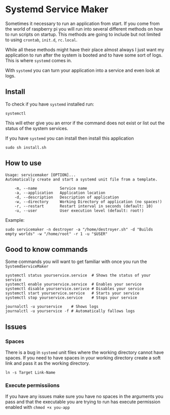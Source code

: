 # Systemd Service Maker
Sometimes it necessary to run an application from start. If you come from the world of raspberry pi you will run into several different methods on how to run scripts on startup. This methods are going to include but not limited to using `crontab`, `init.d`, `rc.local`.

While all these methods might have their place almost always I just want my application to run after the system is booted and to have some sort of logs. This is where `systemd` comes in.

With `systemd` you can turn your application into a service and even look at logs.

## Install

To check if you have `systemd` installed run:

```
systemctl
```

This will ether give you an error if the command does not exist or list out the status of the system services.

If you have `systemd` you can install then install this application

```
sudo sh install.sh
```

## How to use
```
Usage: servicemaker [OPTION]...
Automatically create and start a systemd unit file from a template.

    -m, --name          Service name
    -a, --application   Application location
    -d, --description   Description of application
    -w, --directory     Working Directory of application (no spaces!)
    -r, --restart       Restart interval in seconds (default: 10)
    -u, --user          User execution level (default: root!)
```

Example:
```
sudo servicemaker -n destroyer -a "/home/destroyer.sh" -d "Builds empty worlds" -w "/home/root" -r 1 -u "$USER"
```
## Good to know commands

Some commands you will want to get familiar with once you run the `SystemdServiceMaker`

```
systemctl status yourservice.service  # Shows the status of your service
systemctl enable yourservice.service  # Enables your service
systemctl disable yourservice.serivce # Disables your service
systemctl start yourservice.service   # Starts your service
systemctl stop yourservice.service    # Stops your service

journalctl -u yourservice    # Shows logs
journalctl -u yourservice -f # Automatically fallows logs
```

## Issues

### Spaces
There is a bug in `systemd` unit files where the working directory cannot have spaces. If you need to have spaces in your working directory create a soft link and pass it as the working directory.

```
ln -s Target Link-Name
```

### Execute permissiions
If you have any issues make sure you have no spaces in the arguments you pass and that the executable you are trying to run has execute permission enabled with `chmod +x you-app`
